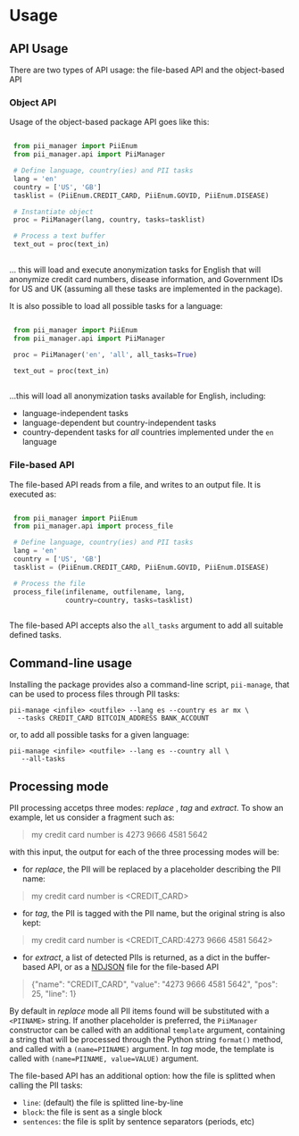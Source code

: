 # Usage

## API Usage

There are two types of API usage: the file-based API and the object-based API

### Object API

Usage of the object-based package API goes like this:

```Python

 from pii_manager import PiiEnum
 from pii_manager.api import PiiManager

 # Define language, country(ies) and PII tasks
 lang = 'en'
 country = ['US', 'GB']
 tasklist = (PiiEnum.CREDIT_CARD, PiiEnum.GOVID, PiiEnum.DISEASE)

 # Instantiate object
 proc = PiiManager(lang, country, tasks=tasklist)

 # Process a text buffer
 text_out = proc(text_in)
 
```

... this will load and execute anonymization tasks for English that will
anonymize credit card numbers, disease information, and Government IDs for US 
and UK (assuming all these tasks are implemented in the package).


It is also possible to load all possible tasks for a language:

```Python

 from pii_manager import PiiEnum
 from pii_manager.api import PiiManager

 proc = PiiManager('en', 'all', all_tasks=True)

 text_out = proc(text_in)
 
```

...this will load all anonymization tasks available for English, including:
 * language-independent tasks
 * language-dependent but country-independent tasks
 * country-dependent tasks for *all* countries implemented under the `en`
   language


### File-based API

The file-based API reads from a file, and writes to an output file. It is
executed as:

```Python

 from pii_manager import PiiEnum
 from pii_manager.api import process_file

 # Define language, country(ies) and PII tasks
 lang = 'en'
 country = ['US', 'GB']
 tasklist = (PiiEnum.CREDIT_CARD, PiiEnum.GOVID, PiiEnum.DISEASE)

 # Process the file
 process_file(infilename, outfilename, lang, 
              country=country, tasks=tasklist)
 
```

The file-based API accepts also the `all_tasks` argument to add all suitable
defined tasks.


## Command-line usage

Installing the package provides also a command-line script, `pii-manage`,
that can be used to process files through PII tasks:

    pii-manage <infile> <outfile> --lang es --country es ar mx \
	  --tasks CREDIT_CARD BITCOIN_ADDRESS BANK_ACCOUNT
	
or, to add all possible tasks for a given language:

    pii-manage <infile> <outfile> --lang es --country all \
	   --all-tasks 


## Processing mode

PII processing accetps three modes: _replace_ , _tag_ and _extract_. To show
an example, let us consider a fragment such as:

> my credit card number is 4273 9666 4581 5642

with this input, the output for each of the three processing modes will be:

* for _replace_, the PII will be replaced by a placeholder describing the PII
  name:

> my credit card number is <CREDIT_CARD>

* for _tag_, the PII is tagged with the PII name, but the original string is
  also kept:

> my credit card number is <CREDIT_CARD:4273 9666 4581 5642>

* for _extract_, a list of detected PIIs is returned, as a dict in the
  buffer-based API, or as a [NDJSON] file for the file-based API

> {"name": "CREDIT_CARD", "value": "4273 9666 4581 5642", "pos": 25, "line": 1}


By default in _replace_ mode all PII items found will be substituted with 
a `<PIINAME>` string. If another placeholder is preferred, the `PiiManager`
constructor can be called with an additional `template` argument, containing
a string that will be processed through the Python string `format()` method,
and called with a `(name=PIINAME)` argument. In _tag_ mode, the template is
called with `(name=PIINAME, value=VALUE)` argument.

The file-based API has an additional option: how the file is splitted when
calling the PII tasks:

* `line`: (default) the file is splitted line-by-line
* `block`: the file is sent as a single block
* `sentences`: the file is split by sentence separators (periods, etc)


[NDJSON]: http://ndjson.org/

